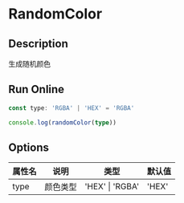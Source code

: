 # RandomColor

## Description
生成随机颜色

## Run Online

<RunCode :dependency="`
function randomColor(type: 'HEX' | 'RGBA' = 'HEX'): string {
  const typeMap = {
    HEX: \`#\${Math.floor(Math.random() * 0xFFFFFF).toString(16).padEnd(8, '0')}\`,
    RGBA: \`rgba(\${Math.floor(Math.random() * 255)}, \${Math.floor(Math.random() * 255)}, \${Math.floor(Math.random() * 255)}, \${Math.floor(Math.random() * 100) / 100})\`,
  }
  return typeMap[type]
}`">

```ts
const type: 'RGBA' | 'HEX' = 'RGBA'

console.log(randomColor(type))
```

</RunCode>

## Options

<div class="utils-table">

| 属性名 | 说明 | 类型 | 默认值 |
| --- | --- | --- | --- |
| type | 颜色类型 | 'HEX' \| 'RGBA' | 'HEX' |

</div>